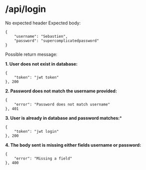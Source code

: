 # /api/login

No expected header
Expected body:
```
{
    "username": "Sebastien",
    "password": "supercomplicatedpassword"
}
```
Possible return message:

**1. User does not exist in database:**
```
{
    "token": "jwt token"
}, 200
```

**2. Password does not match the username provided:**
```
{
    "error": "Password does not match username"
}, 401
```

**3. User is already in database and password matches:***
```
{
    "token": "jwt login"
}, 200
```

**4. The body sent is missing either fields username or password:**
```
{
    "error": "Missing a field"
}, 400
```
